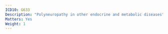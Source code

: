 ```yaml
---
ICD10: G633
Description: "Polyneuropathy in other endocrine and metabolic diseases"
Matters: Yes
Weight: 1
---
```

